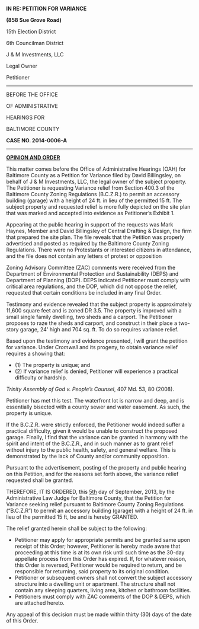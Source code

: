 **IN RE: PETITION FOR VARIANCE**
**(858 Sue Grove Road)**15th Election District
6th Councilman DistrictJ & M Investments, LLCLegal Owner Petitioner

---BEFORE THE OFFICE
OF ADMINISTRATIVE
HEARINGS FOR
BALTIMORE COUNTY **CASE NO. 2014-0006-A** ---**<u>OPINION AND ORDER</u>** This matter comes before the Office of Administrative Hearings (OAH) for Baltimore County as a Petition for Variance filed by David Billingsley, on behalf of J & M Investments, LLC, the legal owner of the subject property. The Petitioner is requesting Variance relief from Section 400.3 of the Baltimore County Zoning Regulations (B.C.Z.R.) to permit an accessory building (garage) with a height of 24 ft. in lieu of the permitted 15 ft. The subject property and requested relief is more fully depicted on the site plan that was marked and accepted into evidence as Petitioner’s Exhibit 1. Appearing at the public hearing in support of the requests was Mark Haynes, Member and David Billingsley of Central Drafting & Design, the firm that prepared the site plan. The file reveals that the Petition was properly advertised and posted as required by the Baltimore County Zoning Regulations. There were no Protestants or interested citizens in attendance, and the file does not contain any letters of protest or opposition Zoning Advisory Committee (ZAC) comments were received from the Department of Environmental Protection and Sustainability (DEPS) and Department of Planning (DOP). DEPS indicated Petitioner must comply with critical area regulations, and the DOP, which did not oppose the relief, requested that certain conditions be included in any final Order. Testimony and evidence revealed that the subject property is approximately 11,600 square feet and is zoned DR 3.5. The property is improved with a small single family dwelling, two sheds and a carport. The Petitioner proposes to raze the sheds and carport, and construct in their place a two-story garage, 24' high and 704 sq. ft. To do so requires variance relief. Based upon the testimony and evidence presented, I will grant the petition for variance. Under *Cromwell* and its progeny, to obtain variance relief requires a showing that:   * (1) The property is unique; and   * (2) If variance relief is denied, Petitioner will experience a practical difficulty or hardship. *Trinity Assembly of God v. People’s Counsel*, 407 Md. 53, 80 (2008). Petitioner has met this test. The waterfront lot is narrow and deep, and is essentially bisected with a county sewer and water easement. As such, the property is unique. If the B.C.Z.R. were strictly enforced, the Petitioner would indeed suffer a practical difficulty, given it would be unable to construct the proposed garage. Finally, I find that the variance can be granted in harmony with the spirit and intent of the B.C.Z.R., and in such manner as to grant relief without injury to the public health, safety, and general welfare. This is demonstrated by the lack of County and/or community opposition. Pursuant to the advertisement, posting of the property and public hearing on this Petition, and for the reasons set forth above, the variance relief requested shall be granted. THEREFORE, IT IS ORDERED, this <u>5th</u> day of September, 2013, by the Administrative Law Judge for Baltimore County, that the Petition for Variance seeking relief pursuant to Baltimore County Zoning Regulations (“B.C.Z.R”) to permit an accessory building (garage) with a height of 24 ft. in lieu of the permitted 15 ft, be and is hereby GRANTED. The relief granted herein shall be subject to the following:   * Petitioner may apply for appropriate permits and be granted same upon receipt of this Order; however, Petitioner is hereby made aware that proceeding at this time is at its own risk until such time as the 30-day appellate process from this Order has expired. If, for whatever reason, this Order is reversed, Petitioner would be required to return, and be responsible for returning, said property to its original condition.   * Petitioner or subsequent owners shall not convert the subject accessory structure into a dwelling unit or apartment. The structure shall not contain any sleeping quarters, living area, kitchen or bathroom facilities.   * Petitioners must comply with ZAC comments of the DOP & DEPS, which are attached hereto. Any appeal of this decision must be made within thirty (30) days of the date of this Order. 
